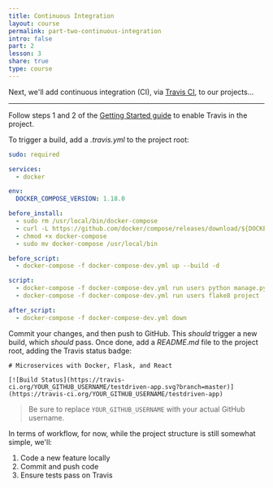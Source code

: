 ```yaml
---
title: Continuous Integration
layout: course
permalink: part-two-continuous-integration
intro: false
part: 2
lesson: 3
share: true
type: course
---
```


Next, we'll add continuous integration (CI), via [Travis CI](https://travis-ci.org/), to our projects...

---

Follow steps 1 and 2 of the [Getting Started guide](https://docs.travis-ci.com/user/getting-started/#To-get-started-with-Travis-CI) to enable Travis in the project.

To trigger a build, add a *.travis.yml* to the project root:

```yaml
sudo: required

services:
  - docker

env:
  DOCKER_COMPOSE_VERSION: 1.18.0

before_install:
  - sudo rm /usr/local/bin/docker-compose
  - curl -L https://github.com/docker/compose/releases/download/${DOCKER_COMPOSE_VERSION}/docker-compose-`uname -s`-`uname -m` > docker-compose
  - chmod +x docker-compose
  - sudo mv docker-compose /usr/local/bin

before_script:
  - docker-compose -f docker-compose-dev.yml up --build -d

script:
  - docker-compose -f docker-compose-dev.yml run users python manage.py test
  - docker-compose -f docker-compose-dev.yml run users flake8 project

after_script:
  - docker-compose -f docker-compose-dev.yml down
```

Commit your changes, and then push to GitHub. This *should* trigger a new build, which *should* pass. Once done, add a *README.md* file to the project root, adding the Travis status badge:

```
# Microservices with Docker, Flask, and React

[![Build Status](https://travis-ci.org/YOUR_GITHUB_USERNAME/testdriven-app.svg?branch=master)](https://travis-ci.org/YOUR_GITHUB_USERNAME/testdriven-app)
```

> Be sure to replace `YOUR_GITHUB_USERNAME` with your actual GitHub username.

In terms of workflow, for now, while the project structure is still somewhat simple, we'll:

1. Code a new feature locally
1. Commit and push code
1. Ensure tests pass on Travis
